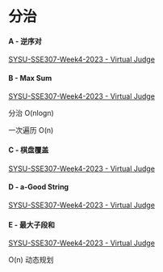 # 分治

#### A - 逆序对

[SYSU-SSE307-Week4-2023 - Virtual Judge](https://vjudge.net/contest/581855#problem/A)

#### B - Max Sum

[SYSU-SSE307-Week4-2023 - Virtual Judge](https://vjudge.net/contest/581855#problem/B)

分治 O(nlogn)

一次遍历 O(n)

#### C - 棋盘覆盖

[SYSU-SSE307-Week4-2023 - Virtual Judge](https://vjudge.net/contest/581855#problem/C)

#### D - a-Good String

[SYSU-SSE307-Week4-2023 - Virtual Judge](https://vjudge.net/contest/581855#problem/D)

#### E - 最大子段和

[SYSU-SSE307-Week4-2023 - Virtual Judge](https://vjudge.net/contest/581855#problem/E)

O(n) 动态规划
